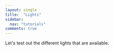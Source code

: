 ```yaml
---
layout: single
title:  "Lights"
sidebar:
  nav: "tutorials"
comments: true
---
```


Let's test out the different lights that are available. 
